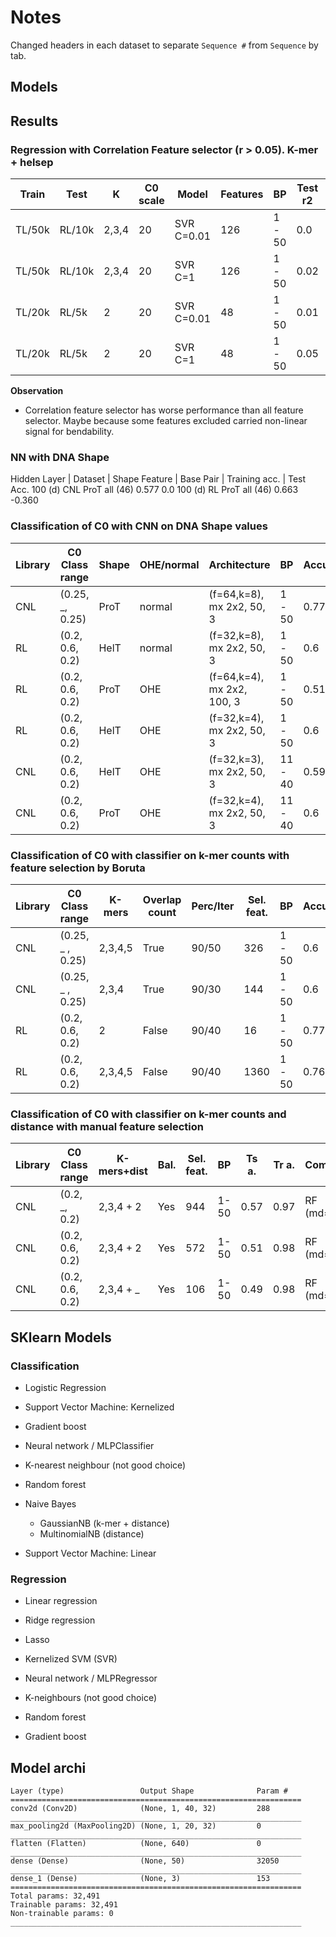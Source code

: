 # Notes

Changed headers in each dataset to separate `Sequence #` from `Sequence` by tab.

## Models

## Results

### Regression with Correlation Feature selector (r > 0.05). K-mer + helsep

| Train  | Test   | K     | C0 scale | Model      | Features | BP     | Test r2 | Train r2 |
| ------ | ------ | ----- | -------- | ---------- | -------- | ------ | ------- | -------- |
| TL/50k | RL/10k | 2,3,4 | 20       | SVR C=0.01 | 126      | 1 - 50 | 0.0     | 0.28     |
| TL/50k | RL/10k | 2,3,4 | 20       | SVR C=1    | 126      | 1 - 50 | 0.02    | 0.43     |
| TL/20k | RL/5k  | 2     | 20       | SVR C=0.01 | 48       | 1 - 50 | 0.01    | 0.22     |
| TL/20k | RL/5k  | 2     | 20       | SVR C=1    | 48       | 1 - 50 | 0.05    | 0.36     |

**Observation**

- Correlation feature selector has worse performance than all feature selector. Maybe because some features excluded carried non-linear signal for bendability.

### NN with DNA Shape

Hidden Layer | Dataset | Shape Feature | Base Pair | Training acc. | Test Acc.
100 (d) CNL ProT all (46) 0.577 0.0
100 (d) RL ProT all (46) 0.663 -0.360

### Classification of C0 with CNN on DNA Shape values

| Library | C0 Class range   | Shape | OHE/normal | Architecture               | BP      | Accuracy |
| ------- | ---------------- | ----- | ---------- | -------------------------- | ------- | -------- |
| CNL     | (0.25, \_, 0.25) | ProT  | normal     | (f=64,k=8), mx 2x2, 50, 3  | 1 - 50  | 0.77     |
| RL      | (0.2, 0.6, 0.2)  | HelT  | normal     | (f=32,k=8), mx 2x2, 50, 3  | 1 - 50  | 0.6      |
| RL      | (0.2, 0.6, 0.2)  | ProT  | OHE        | (f=64,k=4), mx 2x2, 100, 3 | 1 - 50  | 0.51     |
| RL      | (0.2, 0.6, 0.2)  | HelT  | OHE        | (f=32,k=4), mx 2x2, 50, 3  | 1 - 50  | 0.6      |
| CNL     | (0.2, 0.6, 0.2)  | HelT  | OHE        | (f=32,k=3), mx 2x2, 50, 3  | 11 - 40 | 0.59     |
| CNL     | (0.2, 0.6, 0.2)  | ProT  | OHE        | (f=32,k=4), mx 2x2, 50, 3  | 11 - 40 | 0.6      |

### Classification of C0 with classifier on k-mer counts with feature selection by Boruta

| Library | C0 Class range    | K-mers  | Overlap count | Perc/Iter | Sel. feat. | BP     | Accuracy |
| ------- | ----------------- | ------- | ------------- | --------- | ---------- | ------ | -------- |
| CNL     | (0.25, \_ , 0.25) | 2,3,4,5 | True          | 90/50     | 326        | 1 - 50 | 0.6      |
| CNL     | (0.25, \_ , 0.25) | 2,3,4   | True          | 90/30     | 144        | 1 - 50 | 0.6      |
| RL      | (0.2, 0.6, 0.2)   | 2       | False         | 90/40     | 16         | 1 - 50 | 0.77     |
| RL      | (0.2, 0.6, 0.2)   | 2,3,4,5 | False         | 90/40     | 1360       | 1 - 50 | 0.76     |

### Classification of C0 with classifier on k-mer counts and distance with manual feature selection

| Library | C0 Class range  | K-mers+dist | Bal. | Sel. feat. | BP   | Ts a. | Tr a. | Comment     |
| ------- | --------------- | ----------- | ---- | ---------- | ---- | ----- | ----- | ----------- |
| CNL     | (0.2, \_, 0.2)  | 2,3,4 + 2   | Yes  | 944        | 1-50 | 0.57  | 0.97  | RF (md=32)  |
| CNL     | (0.2, 0.6, 0.2) | 2,3,4 + 2   | Yes  | 572        | 1-50 | 0.51  | 0.98  | RF (md=inf) |
| CNL     | (0.2, 0.6, 0.2) | 2,3,4 + \_  | Yes  | 106        | 1-50 | 0.49  | 0.98  | RF (md=inf) |

## SKlearn Models

### Classification

- Logistic Regression
- Support Vector Machine: Kernelized
- Gradient boost
- Neural network / MLPClassifier
- K-nearest neighbour (not good choice)

- Random forest
- Naive Bayes
  - GaussianNB (k-mer + distance)
  - MultinomialNB (distance)
- Support Vector Machine: Linear

### Regression

- Linear regression
- Ridge regression
- Lasso
- Kernelized SVM (SVR)
- Neural network / MLPRegressor

- K-neighbours (not good choice)
- Random forest
- Gradient boost

## Model archi

```
Layer (type)                 Output Shape              Param #
=================================================================
conv2d (Conv2D)              (None, 1, 40, 32)         288
_________________________________________________________________
max_pooling2d (MaxPooling2D) (None, 1, 20, 32)         0
_________________________________________________________________
flatten (Flatten)            (None, 640)               0
_________________________________________________________________
dense (Dense)                (None, 50)                32050
_________________________________________________________________
dense_1 (Dense)              (None, 3)                 153
=================================================================
Total params: 32,491
Trainable params: 32,491
Non-trainable params: 0
_________________________________________________________________
```
